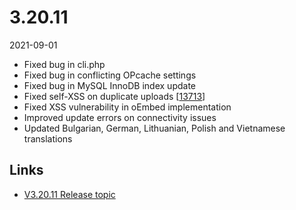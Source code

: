 # 3.20.11

2021-09-01

- Fixed bug in cli.php
- Fixed bug in conflicting OPcache settings
- Fixed bug in MySQL InnoDB index update
- Fixed self-XSS on duplicate uploads [[13713](https://chevereto.com/community/threads/13713)]
- Fixed XSS vulnerability in oEmbed implementation
- Improved update errors on connectivity issues
- Updated Bulgarian, German, Lithuanian, Polish and Vietnamese translations

## Links

- [V3.20.11 Release topic](https://chevereto.com/community/threads/chevereto-v3-20-11.13724/)
